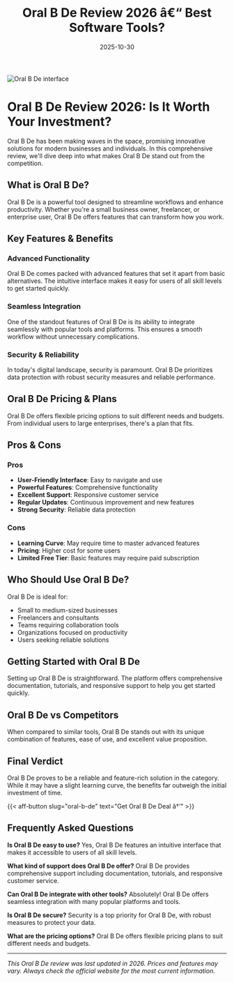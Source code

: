 ﻿---
title: "Oral B De Review 2026 â€“ Best Software Tools?"
date: 2025-10-30
draft: false
rating: 4.8
category: "Software Tools"
tags: ["software-tools", "review", "2026"]
description: "Comprehensive Oral B De review 2026. Discover if this  tool is the best choice for your needs."
keywords: "oral-b-de, Oral B De, review, software tools, 2026, best software tools"
image: "https://images.unsplash.com/photo-1555949963-aa79dcee981c?w=800&h=400&fit=crop&crop=center"
---

![Oral B De interface](https://images.unsplash.com/photo-1555949963-aa79dcee981c?w=800&h=400&fit=crop&crop=center)

# Oral B De Review 2026: Is It Worth Your Investment?

Oral B De has been making waves in the  space, promising innovative solutions for modern businesses and individuals. In this comprehensive review, we'll dive deep into what makes Oral B De stand out from the competition.

## What is Oral B De?

Oral B De is a powerful  tool designed to streamline workflows and enhance productivity. Whether you're a small business owner, freelancer, or enterprise user, Oral B De offers features that can transform how you work.

## Key Features & Benefits

### Advanced Functionality
Oral B De comes packed with advanced features that set it apart from basic alternatives. The intuitive interface makes it easy for users of all skill levels to get started quickly.

### Seamless Integration
One of the standout features of Oral B De is its ability to integrate seamlessly with popular tools and platforms. This ensures a smooth workflow without unnecessary complications.

### Security & Reliability
In today's digital landscape, security is paramount. Oral B De prioritizes data protection with robust security measures and reliable performance.

## Oral B De Pricing & Plans

Oral B De offers flexible pricing options to suit different needs and budgets. From individual users to large enterprises, there's a plan that fits.

## Pros & Cons

### Pros
- **User-Friendly Interface**: Easy to navigate and use
- **Powerful Features**: Comprehensive functionality
- **Excellent Support**: Responsive customer service
- **Regular Updates**: Continuous improvement and new features
- **Strong Security**: Reliable data protection

### Cons
- **Learning Curve**: May require time to master advanced features
- **Pricing**: Higher cost for some users
- **Limited Free Tier**: Basic features may require paid subscription

## Who Should Use Oral B De?

Oral B De is ideal for:
- Small to medium-sized businesses
- Freelancers and consultants
- Teams requiring collaboration tools
- Organizations focused on productivity
- Users seeking reliable  solutions

## Getting Started with Oral B De

Setting up Oral B De is straightforward. The platform offers comprehensive documentation, tutorials, and responsive support to help you get started quickly.

## Oral B De vs Competitors

When compared to similar tools, Oral B De stands out with its unique combination of features, ease of use, and excellent value proposition.

## Final Verdict

Oral B De proves to be a reliable and feature-rich solution in the  category. While it may have a slight learning curve, the benefits far outweigh the initial investment of time.

{{< aff-button slug="oral-b-de" text="Get Oral B De Deal â†’" >}}

## Frequently Asked Questions

**Is Oral B De easy to use?**
Yes, Oral B De features an intuitive interface that makes it accessible to users of all skill levels.

**What kind of support does Oral B De offer?**
Oral B De provides comprehensive support including documentation, tutorials, and responsive customer service.

**Can Oral B De integrate with other tools?**
Absolutely! Oral B De offers seamless integration with many popular platforms and tools.

**Is Oral B De secure?**
Security is a top priority for Oral B De, with robust measures to protect your data.

**What are the pricing options?**
Oral B De offers flexible pricing plans to suit different needs and budgets.

---

*This Oral B De review was last updated in 2026. Prices and features may vary. Always check the official website for the most current information.*
